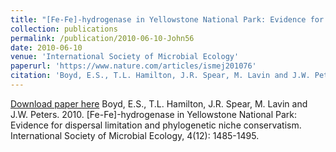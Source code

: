 ```yaml
---
title: "[Fe-Fe]-hydrogenase in Yellowstone National Park: Evidence for dispersal limitation and phylogenetic niche conservatism"
collection: publications
permalink: /publication/2010-06-10-John56
date: 2010-06-10
venue: 'International Society of Microbial Ecology'
paperurl: 'https://www.nature.com/articles/ismej201076'
citation: 'Boyd, E.S., T.L. Hamilton, J.R. Spear, M. Lavin and J.W. Peters.  2010.  [Fe-Fe]-hydrogenase in Yellowstone National Park: Evidence for dispersal limitation and phylogenetic niche conservatism.  International Society of Microbial Ecology, 4(12):  1485-1495.'
---
```


<a href='https://www.nature.com/articles/ismej201076'>Download paper here</a>
Boyd, E.S., T.L. Hamilton, J.R. Spear, M. Lavin and J.W. Peters.  2010.  [Fe-Fe]-hydrogenase in Yellowstone National Park: Evidence for dispersal limitation and phylogenetic niche conservatism.  International Society of Microbial Ecology, 4(12):  1485-1495.